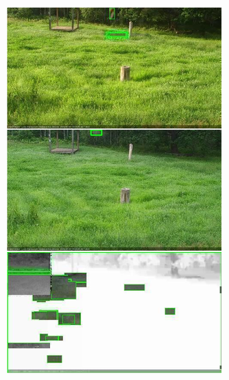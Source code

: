 ![20200703-180447-181448](in2/20200703/20200703-180447-181448_0_.jpg)
![20200703-184517-185518](in2/20200703/20200703-184517-185518_0_.jpg)
![20200703-205713-210716](in2/20200703/20200703-205713-210716_0_.jpg)
